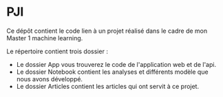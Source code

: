 # PJI
Ce dépôt contient le code lien à un projet réalisé dans le cadre de mon Master 1 machine learning.

Le répertoire contient trois dossier :
- Le dossier App vous trouverez le code de l'application web et de l'api. 
- Le dossier Notebook contient les analyses et différents modèle que nous avons développé.
- Le dossier Articles contient les articles qui ont servit à ce projet.
